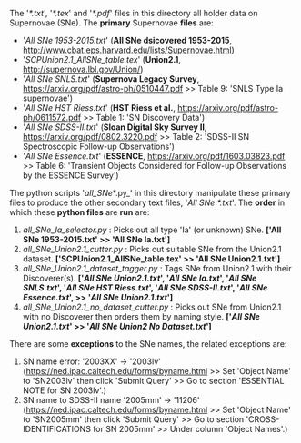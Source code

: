 The '_\*.txt_', '_\*.tex_' and '_\*.pdf_' files in this directory all holder data on
Supernovae (SNe). The **primary** Supernovae **files** are:
 - '*All SNe 1953-2015.txt*' (**All SNe dsicovered 1953-2015**,
                              http://www.cbat.eps.harvard.edu/lists/Supernovae.html)
 - '*SCPUnion2.1_AllSNe_table.tex*' (**Union2.1**,
                                     http://supernova.lbl.gov/Union/)
 - '*All SNe SNLS.txt*' (**Supernova Legacy Survey**,
                         https://arxiv.org/pdf/astro-ph/0510447.pdf
                           \>> Table 9: 'SNLS Type Ia supernovae')
 - '*All SNe HST Riess.txt*' (**HST Riess et al.**,
                              https://arxiv.org/pdf/astro-ph/0611572.pdf
                                \>> Table 1: 'SN Discovery Data')
 - '*All SNe SDSS-II.txt*' (**Sloan Digital Sky Survey II**,
                            https://arxiv.org/pdf/0802.3220.pdf
                              \>> Table 2: 'SDSS-II SN Spectroscopic Follow-up
                                            Observations')
 - '*All SNe Essence.txt*' (**ESSENCE**,
                            https://arxiv.org/pdf/1603.03823.pdf
                              \>> Table 6: 'Transient Objects Considered for
                                            Follow-up Observations by the
                                            ESSENCE Survey')


The python scripts '_all_SNe_\*.py_' in this directory manipulate these primary
files to produce the other secondary text files, '_All SNe \*.txt_'. The **order** in
which these **python files** are **run** are:

 1. *all_SNe_Ia_selector.py* : Picks out all type 'Ia' (or unknown) SNe.
                             **['All SNe 1953-2015.txt'
                               \>> 'All SNe Ia.txt']**
 2. *all_SNe_Union2.1_cutter.py* : Picks out suitable SNe from the Union2.1
                                 dataset.
                                 **['SCPUnion2.1_AllSNe_table.tex'
                                   \>> 'All SNe Union2.1.txt']**
 3. *all_SNe_Union2.1_dataset_tagger.py* : Tags SNe from Union2.1 with their
                                           Discoverer(s).
                                           **['*All SNe Union2.1.txt*',
                                              '*All SNe Ia.txt*',
                                              '*All SNe SNLS.txt*',
                                              '*All SNe HST Riess.txt*',
                                              '*All SNe SDSS-II.txt*',
                                              '*All SNe Essence.txt*',
                                             \>> '*All SNe Union2.1.txt*']**
 4. *all_SNe_Union2.1_no_dataset_cutter.py* : Picks out SNe from Union2.1 with no
                                            Discoverer then orders them by
                                            naming style.
                                            **['*All SNe Union2.1.txt*'
                                              \>> '*All SNe Union2 No Dataset.txt*']**


There are some **exceptions** to the SNe names, the related exceptions are:
 1. SN name error: '2003XX' -> '2003lv' (https://ned.ipac.caltech.edu/forms/byname.html
                                           \>> Set 'Object Name' to 'SN2003lv'
                                               then click 'Submit Query'
                                           \>> Go to section 'ESSENTIAL NOTE for
                                               SN 2003lv'.)
 2. SN name to SDSS-II name '2005mm' -> '11206' (https://ned.ipac.caltech.edu/forms/byname.html
                                                   \>> Set 'Object Name' to
                                                       'SN2005mm' then click
                                                       'Submit Query'
                                                   \>> Go to section
                                                       'CROSS-IDENTIFICATIONS
                                                       for SN 2005mm'
                                                   \>> Under column 'Object
                                                       Names'.)

